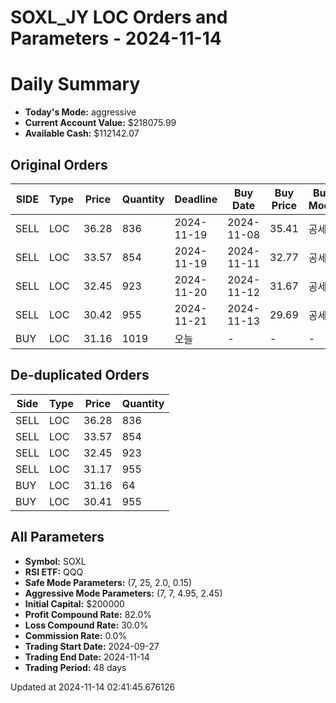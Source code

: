 # SOXL_JY LOC Orders and Parameters - 2024-11-14

# Daily Summary

- **Today's Mode:** aggressive
- **Current Account Value:** $218075.99
- **Available Cash:** $112142.07

## Original Orders

| SIDE | Type | Price | Quantity | Deadline | Buy Date | Buy Price | Buy Mode |
|------|------|-------|----------|----------|----------|-----------|----------|
| SELL | LOC | 36.28 | 836 | 2024-11-19 | 2024-11-08 | 35.41 | 공세 |
| SELL | LOC | 33.57 | 854 | 2024-11-19 | 2024-11-11 | 32.77 | 공세 |
| SELL | LOC | 32.45 | 923 | 2024-11-20 | 2024-11-12 | 31.67 | 공세 |
| SELL | LOC | 30.42 | 955 | 2024-11-21 | 2024-11-13 | 29.69 | 공세 |
| BUY | LOC | 31.16 | 1019 | 오늘 | - | - | - |

## De-duplicated Orders

| Side | Type | Price | Quantity |
|------|------|-------|----------|
| SELL | LOC | 36.28 | 836 |
| SELL | LOC | 33.57 | 854 |
| SELL | LOC | 32.45 | 923 |
| SELL | LOC | 31.17 | 955 |
| BUY | LOC | 31.16 | 64 |
| BUY | LOC | 30.41 | 955 |

## All Parameters

- **Symbol:** SOXL
- **RSI ETF:** QQQ
- **Safe Mode Parameters:** (7, 25, 2.0, 0.15)
- **Aggressive Mode Parameters:** (7, 7, 4.95, 2.45)
- **Initial Capital:** $200000
- **Profit Compound Rate:** 82.0%
- **Loss Compound Rate:** 30.0%
- **Commission Rate:** 0.0%
- **Trading Start Date:** 2024-09-27
- **Trading End Date:** 2024-11-14
- **Trading Period:** 48 days

Updated at 2024-11-14 02:41:45.676126
